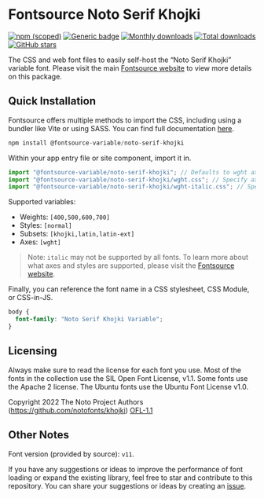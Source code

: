 # Fontsource Noto Serif Khojki

[![npm (scoped)](https://img.shields.io/npm/v/@fontsource-variable/noto-serif-khojki?color=brightgreen)](https://www.npmjs.com/package/@fontsource-variable/noto-serif-khojki) [![Generic badge](https://img.shields.io/badge/fontsource-passing-brightgreen)](https://github.com/fontsource/fontsource) [![Monthly downloads](https://badgen.net/npm/dm/@fontsource-variable/noto-serif-khojki)](https://github.com/fontsource/fontsource) [![Total downloads](https://badgen.net/npm/dt/@fontsource-variable/noto-serif-khojki)](https://github.com/fontsource/fontsource) [![GitHub stars](https://img.shields.io/github/stars/fontsource/fontsource.svg?style=social&label=Star)](https://github.com/fontsource/fontsource/stargazers)

The CSS and web font files to easily self-host the “Noto Serif Khojki” variable font. Please visit the main [Fontsource website](https://fontsource.org/fonts/noto-serif-khojki) to view more details on this package.

## Quick Installation

Fontsource offers multiple methods to import the CSS, including using a bundler like Vite or using SASS. You can find full documentation [here](https://fontsource.org/docs/getting-started/introduction).

```javascript
npm install @fontsource-variable/noto-serif-khojki
```

Within your app entry file or site component, import it in.

```javascript
import "@fontsource-variable/noto-serif-khojki"; // Defaults to wght axis
import "@fontsource-variable/noto-serif-khojki/wght.css"; // Specify axis
import "@fontsource-variable/noto-serif-khojki/wght-italic.css"; // Specify axis and style
```

Supported variables:
- Weights: `[400,500,600,700]`
- Styles: `[normal]`
- Subsets: `[khojki,latin,latin-ext]`
- Axes: `[wght]`

> Note: `italic` may not be supported by all fonts. To learn more about what axes and styles are supported, please visit the [Fontsource website](https://fontsource.org/fonts/noto-serif-khojki).

Finally, you can reference the font name in a CSS stylesheet, CSS Module, or CSS-in-JS.

```css
body {
  font-family: "Noto Serif Khojki Variable";
}
```

## Licensing
Always make sure to read the license for each font you use. Most of the fonts in the collection use the SIL Open Font License, v1.1. Some fonts use the Apache 2 license. The Ubuntu fonts use the Ubuntu Font License v1.0.

Copyright 2022 The Noto Project Authors (https://github.com/notofonts/khojki)
[OFL-1.1](https://openfontlicense.org)

## Other Notes
Font version (provided by source): `v11`.

If you have any suggestions or ideas to improve the performance of font loading or expand the existing library, feel free to star and contribute to this repository. You can share your suggestions or ideas by creating an [issue](https://github.com/fontsource/fontsource/issues).